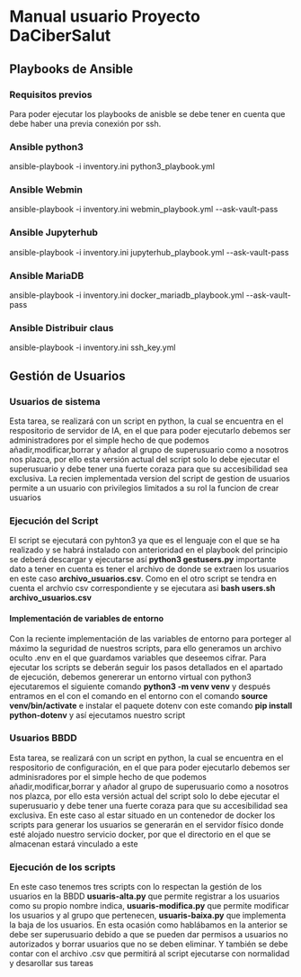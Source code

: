 # Manual usuario Proyecto DaCiberSalut

## Playbooks de Ansible
### Requisitos previos
Para poder ejecutar los playbooks de anisble se debe tener en cuenta que debe haber una previa conexión por ssh.
### Ansible python3
ansible-playbook -i inventory.ini python3_playbook.yml

### Ansible Webmin
ansible-playbook -i inventory.ini webmin_playbook.yml --ask-vault-pass
### Ansible Jupyterhub
ansible-playbook -i inventory.ini jupyterhub_playbook.yml --ask-vault-pass

### Ansible MariaDB
ansible-playbook -i inventory.ini docker_mariadb_playbook.yml --ask-vault-pass

### Ansible Distribuir claus
ansible-playbook -i inventory.ini ssh_key.yml

## Gestión de Usuarios
### Usuarios de sistema 
Esta tarea, se realizará con un script en python, la cual se encuentra en el respositorio de servidor de IA, en el que para poder ejecutarlo debemos ser administradores por el simple hecho de que podemos añadir,modificar,borrar y añador al grupo de superusuario como a nosotros nos plazca, por ello esta versión actual del script solo lo debe ejecutar el superusuario y debe tener una fuerte coraza para que su accesibilidad sea exclusiva.
La recien implementada version del script de gestion de usuarios permite a un usuario con privilegios limitados a su rol la funcion de crear usuarios

### Ejecución del Script
El script se ejecutará con pyhton3 ya que es el lenguaje con el que se ha realizado y se habrá instalado con anterioridad en el playbook del principio se deberá descargar y ejecutarse así **python3 gestusers.py** importante dato a tener en cuenta es tener el archivo de donde se extraen los usuarios en este caso **archivo_usuarios.csv**.
Como en el otro script se tendra en cuenta el archvio csv correspondiente y se ejecutara asi **bash users.sh archivo_usuarios.csv** 

#### Implementación de variables de entorno
Con la reciente implementación de las variables de entorno para porteger al máximo la seguridad de nuestros scripts, para ello generamos un archivo oculto .env en el que guardamos variables que deseemos cifrar.
Para ejecutar los scripts se deberán seguir los pasos detallados en el apartado de ejecución, debemos genererar un entorno virtual con python3 ejecutaremos el siguiente comando **python3 -m venv venv** y después entramos en el con el comando en el entorno con el comando **source venv/bin/activate** e instalar el paquete dotenv con este comando **pip install python-dotenv** y así ejecutamos nuestro script
 
### Usuarios BBDD
Esta tarea, se realizará con un script en python, la cual se encuentra en el respositorio de configuración, en el que para poder ejecutarlo debemos ser adminisradores por el simple hecho de que podemos añadir,modificar,borrar y añador al grupo de superusuario como a nosotros nos plazca, por ello esta versión actual del script solo lo debe ejecutar el superusuario y debe tener una fuerte coraza para que su accesibilidad sea exclusiva.
En este caso al estar situado en un contenedor de docker los scripts para generar los usuarios se generarán en el servidor físico donde esté alojado nuestro servicio docker, por que el directorio en el que se almacenan estará vinculado a este

### Ejecución de los scripts
En este caso tenemos tres scripts con lo respectan la gestión de los usuarios en la BBDD **usuaris-alta.py** que permite registrar a los usuarios como su propio nombre indica, **usuaris-modifica.py** que permite modificar los usuarios y al grupo que pertenecen, **usuaris-baixa.py** que implementa la baja de los usuarios. En esta ocasión como hablábamos en la anterior se debe ser superusuario debido a que se pueden dar permisos a usuarios no autorizados y borrar usuarios que no se deben eliminar.
Y también se debe contar con el archivo .csv que permitirá al script ejecutarse con normalidad y desarollar sus tareas
